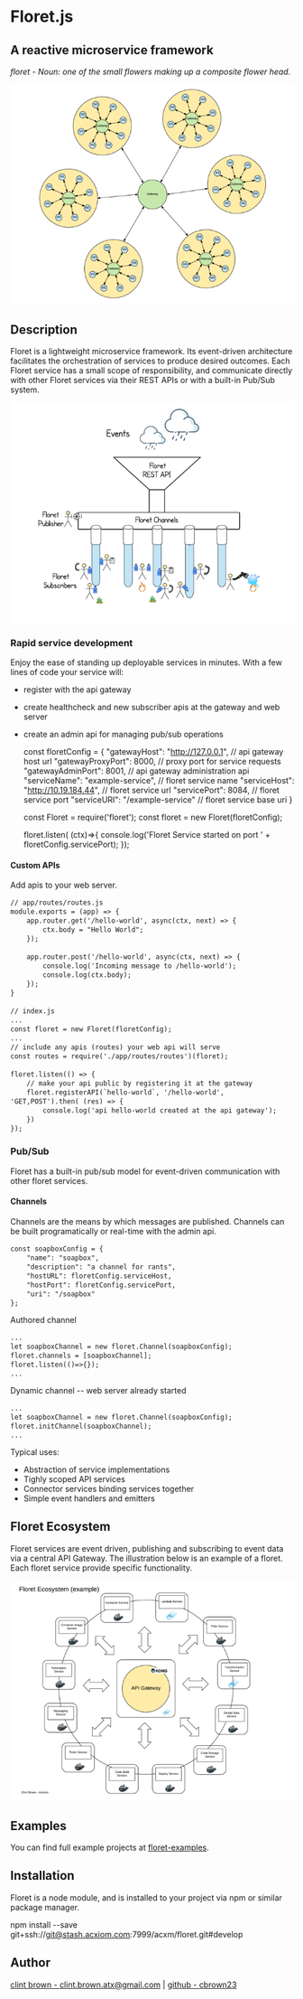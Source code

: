 # Floret.js
## A reactive microservice framework

*floret - Noun: one of the small flowers making up a composite flower head.* 

![Floret Pattern](images/floret.png)

## Description
Floret is a lightweight microservice framework.  Its event-driven architecture facilitates the orchestration
of services to produce desired outcomes.  Each Floret service has a small scope of responsibility,
and communicate directly with other Floret services via their REST APIs or with a built-in Pub/Sub system.

![Event Flow](images/floret-illustration.png)

### Rapid service development
Enjoy the ease of standing up deployable services in minutes. With a few lines of code your service
will:

* register with the api gateway
* create healthcheck and new subscriber apis at the gateway and web server
* create an admin api for managing pub/sub operations


    const floretConfig = {
        "gatewayHost": "http://127.0.0.1", // api gateway host url
        "gatewayProxyPort": 8000, // proxy port for service requests
        "gatewayAdminPort": 8001, // api gateway administration api
        "serviceName": "example-service", // floret service name
        "serviceHost": "http://10.19.184.44", // floret service url
        "servicePort": 8084, // floret service port
        "serviceURI": "/example-service" // floret service base uri
    }

    const Floret = require('floret');
    const floret = new Floret(floretConfig);

    floret.listen( (ctx)=>{
        console.log('Floret Service started on port ' + floretConfig.servicePort);
    });

#### Custom APIs
Add apis to your web server.


    // app/routes/routes.js
    module.exports = (app) => {
        app.router.get('/hello-world', async(ctx, next) => {
            ctx.body = "Hello World";
        });
        
        app.router.post('/hello-world', async(ctx, next) => {
            console.log('Incoming message to /hello-world');
            console.log(ctx.body);
        });
    }
    
    // index.js
    ...
    const floret = new Floret(floretConfig);
    ...
    // include any apis (routes) your web api will serve
    const routes = require('./app/routes/routes')(floret);
    
    floret.listen(() => {
        // make your api public by registering it at the gateway
        floret.registerAPI(`hello-world`, '/hello-world', 'GET,POST').then( (res) => {
            console.log('api hello-world created at the api gateway');
        })
    });
    

    
### Pub/Sub
Floret has a built-in pub/sub model for event-driven communication with other floret services.

#### Channels
Channels are the means by which messages are published.  Channels can be built programatically or real-time with the admin api.
    
    const soapboxConfig = {
        "name": "soapbox",
        "description": "a channel for rants",
        "hostURL": floretConfig.serviceHost,
        "hostPort": floretConfig.servicePort,
        "uri": "/soapbox"
    };
    
    
Authored channel
    
    ...
    let soapboxChannel = new floret.Channel(soapboxConfig);
    floret.channels = [soapboxChannel];
    floret.listen(()=>{});
    ...
    
 
    
Dynamic channel -- web server already started    
    
    ...
    let soapboxChannel = new floret.Channel(soapboxConfig);
    floret.initChannel(soapboxChannel);
    ...
    
    
Typical uses:

* Abstraction of service implementations
* Tighly scoped API services
* Connector services binding services together
* Simple event handlers and emitters


## Floret Ecosystem
Floret services are event driven, publishing and subscribing to event data via a central API Gateway.  The illustration
below is an example of a floret.  Each floret service provide specific functionality.

![Ecosystem](images/floret-ecosystem-ex.png)

## Examples
You can find full example projects at [floret-examples](https://stash.acxiom.com/projects/ACXM/repos/floret-examples/browse).



## Installation
Floret is a node module, and is installed to your project via npm or similar package manager.  

npm install --save git+ssh://git@stash.acxiom.com:7999/acxm/floret.git#develop

## Author
[clint brown - clint.brown.atx@gmail.com](mailto:clint.brown.atx@gmail.com) | [github - cbrown23](https://github.com/cbrown23)

